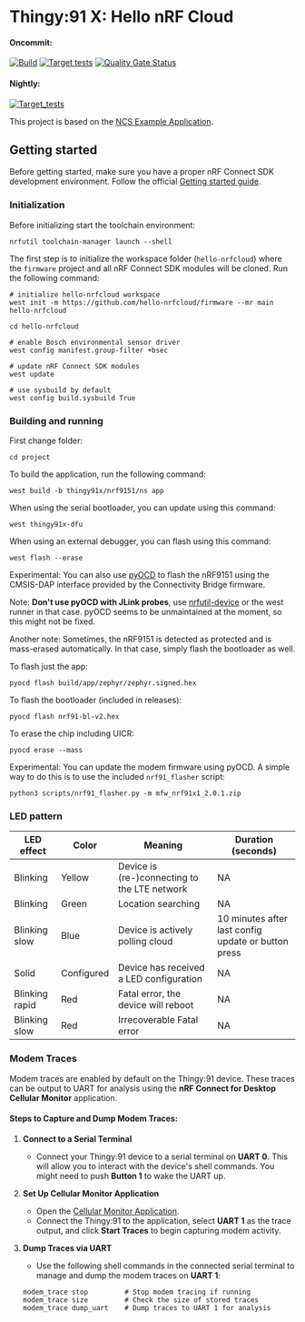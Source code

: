 # Thingy:91 X: Hello nRF Cloud

#### Oncommit:
[![Build](https://github.com/hello-nrfcloud/firmware/actions/workflows/build.yml/badge.svg)](https://github.com/hello-nrfcloud/firmware/actions/workflows/build.yml)
[![Target tests](https://github.com/hello-nrfcloud/firmware/actions/workflows/test.yml/badge.svg)](https://github.com/hello-nrfcloud/firmware/actions/workflows/test.yml)
[![Quality Gate Status](https://sonarcloud.io/api/project_badges/measure?project=hello-nrfcloud_firmware&metric=alert_status)](https://sonarcloud.io/summary/new_code?id=hello-nrfcloud_firmware)

#### Nightly:
[![Target_tests](https://github.com/hello-nrfcloud/firmware/actions/workflows/test.yml/badge.svg?event=schedule)](https://github.com/hello-nrfcloud/firmware/actions/workflows/test.yml?query=branch%3Amain+event%3Aschedule)

This project is based on the
[NCS Example Application](https://github.com/nrfconnect/ncs-example-application).

## Getting started

Before getting started, make sure you have a proper nRF Connect SDK development
environment. Follow the official
[Getting started guide](https://developer.nordicsemi.com/nRF_Connect_SDK/doc/latest/nrf/getting_started.html).

### Initialization

Before initializing start the toolchain environment:

```shell
nrfutil toolchain-manager launch --shell
```

The first step is to initialize the workspace folder (`hello-nrfcloud`) where the
`firmware` project and all nRF Connect SDK modules will be cloned. Run the
following command:

```shell
# initialize hello-nrfcloud workspace
west init -m https://github.com/hello-nrfcloud/firmware --mr main hello-nrfcloud

cd hello-nrfcloud

# enable Bosch environmental sensor driver
west config manifest.group-filter +bsec

# update nRF Connect SDK modules
west update

# use sysbuild by default
west config build.sysbuild True
```

### Building and running

First change folder:

```shell
cd project
```

To build the application, run the following command:

```shell
west build -b thingy91x/nrf9151/ns app
```

When using the serial bootloader, you can update using this command:

```
west thingy91x-dfu
```

When using an external debugger, you can flash using this command:

```shell
west flash --erase
```

Experimental: You can also use [pyOCD](https://github.com/pyocd/pyOCD) to flash the nRF9151 using the CMSIS-DAP interface provided by the Connectivity Bridge firmware.

Note: **Don't use pyOCD with JLink probes**, use [nrfutil-device](https://docs.nordicsemi.com/bundle/nrfutil/page/README.html) or the west runner in that case. pyOCD seems to be unmaintained at the moment, so this might not be fixed.

Another note: Sometimes, the nRF9151 is detected as protected and is mass-erased automatically. In that case, simply flash the bootloader as well.

To flash just the app:

```
pyocd flash build/app/zephyr/zephyr.signed.hex
```

To flash the bootloader (included in releases):

```
pyocd flash nrf91-bl-v2.hex
```

To erase the chip including UICR:

```
pyocd erase --mass
```

Experimental: You can update the modem firmware using pyOCD. A simple way to do this is to use the included `nrf91_flasher` script:

```
python3 scripts/nrf91_flasher.py -m mfw_nrf91x1_2.0.1.zip
```


### LED pattern

| LED effect     | Color      | Meaning                                      | Duration (seconds)                                  |
|----------------|------------|----------------------------------------------|-----------------------------------------------------|
| Blinking       | Yellow     | Device is (re-)connecting to the LTE network | NA                                                  |
| Blinking       | Green      | Location searching                           | NA                                                  |
| Blinking slow  | Blue       | Device is actively polling cloud             | 10 minutes after last config update or button press |
| Solid          | Configured | Device has received a LED configuration      | NA                                                  |
| Blinking rapid | Red        | Fatal error, the device will reboot          | NA                                                  |
| Blinking slow  | Red        | Irrecoverable Fatal error                    | NA                                                  |

### Modem Traces

Modem traces are enabled by default on the Thingy:91 device. These traces can be output to UART for analysis using the **nRF Connect for Desktop Cellular Monitor** application.

#### Steps to Capture and Dump Modem Traces:

1. **Connect to a Serial Terminal**
   - Connect your Thingy:91 device to a serial terminal on **UART 0**. This will allow you to interact with the device's shell commands. You might need to push **Button 1** to wake the UART up.

2. **Set Up Cellular Monitor Application**
   - Open the [Cellular Monitor Application](https://docs.nordicsemi.com/bundle/nrf-connect-cellularmonitor/page/index.html).
   - Connect the Thingy:91 to the application, select **UART 1** as the trace output, and click **Start Traces** to begin capturing modem activity.

3. **Dump Traces via UART**
   - Use the following shell commands in the connected serial terminal to manage and dump the modem traces on **UART 1**:

   ```shell
   modem_trace stop         # Stop modem tracing if running
   modem_trace size         # Check the size of stored traces
   modem_trace dump_uart    # Dump traces to UART 1 for analysis

